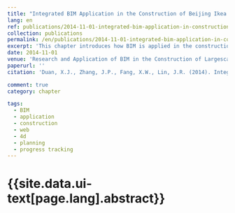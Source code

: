 ```yaml
---
title: "Integrated BIM Application in the Construction of Beijing Ikea Shopping Mall"
lang: en
ref: publications/2014-11-01-integrated-bim-application-in-construction-of-ikea-shopping-mall
collection: publications
permalink: /en/publications/2014-11-01-integrated-bim-application-in-construction-of-ikea-shopping-mall
excerpt: 'This chapter introduces how BIM is applied in the construction management of Beijing Ikea shopping mall'
date: 2014-11-01
venue: 'Research and Application of BIM in the Construction of Largescale Projects'
paperurl: ''
citation: 'Duan, X.J., Zhang, J.P., Fang, X.W., Lin, J.R. (2014). Integrated BIM Application in the Construction of Beijing Ikea Shopping Mall. <i>Research and Application of BIM in the Construction of Largescale Projects</i>, 143-162. China Architecture & Building Press. Beijing, China.'

comment: true
category: chapter

tags: 
  - BIM
  - application
  - construction
  - web
  - 4d
  - planning
  - progress tracking
---
```



{{site.data.ui-text[page.lang].abstract}}
====


